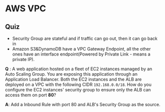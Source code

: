 # AWS VPC

## Quiz

- Security Group are stateful and if traffic can go out, then it can go back in
- Amazon S3&DynamoDB have a VPC Gateway Endpoint, all the other ones have an interface endpoint(Powered by Private Link - means a private IP).

**Q** : A web application hosted on a fleet of EC2 instances managed by an Auto Scaling Group. You are exposing this application through an Application Load Balancer. Both the EC2 instances and the ALB are deployed on a VPC with the following CIDR `192.168.0.0/18`. How do you configure the EC2 instances' security group to ensure only the ALB can access them on port **80**?

**A**: Add a Inbound Rule with port 80 and ALB's Security Group as the source.

